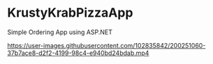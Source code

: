 # KrustyKrabPizzaApp
Simple Ordering App using ASP.NET






https://user-images.githubusercontent.com/102835842/200251060-37b7ace8-d2f2-4199-98c4-e940bd24bdab.mp4

